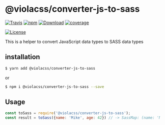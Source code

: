 # @violacss/converter-js-to-sass

[![Travis][travis]](https://travis-ci.org/violacss/viola)
[![npm][npm]](https://www.npmjs.com/package/@violacss/converter-js-to-sass)
[![Download][download]](https://www.npmjs.com/package/@violacss/converter-js-to-sass)
[![coverage][codecov]](https://codecov.io/gh/violacss/viola/branch/master)

[![License][license]](https://github.com/violacss/viola/blob/master/LICENSE)

This is a helper to convert JavaScript data types to SASS data types

## installation

```bash
$ yarn add @violacss/converter-js-to-sass
```
or
```bash
$ npm i @violacss/converter-js-to-sass --save
```

## Usage

```javascript
const toSass = require('@violacss/converter-js-to-sass');
const result = toSass({name: 'Mike', age: 42}) // -> SassMap: (name: 'Mike', age: 42)
```

[travis]: https://img.shields.io/travis/violacss/viola/master.svg?logo=travis&style=popout-square
[npm]: https://img.shields.io/npm/v/@violacss/converter-js-to-sass.svg?logo=npm&style=popout-square
[download]: https://img.shields.io/npm/dt/@violacss/converter-js-to-sass.svg?logo=node.js&style=popout-square
[codecov]: https://img.shields.io/codecov/c/gh/violacss/viola/master.svg?logo=codecov&style=popout-square
[license]: https://img.shields.io/github/license/violacss/viola.svg?style=flat-square
